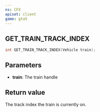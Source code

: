 ```yaml
---
ns: CFX
apiset: client
game: gta5
---
```

## GET_TRAIN_TRACK_INDEX

```c
int GET_TRAIN_TRACK_INDEX(Vehicle train);
``` 
## Parameters
* **train**: The train handle
## Return value
The track index the train is currently on.